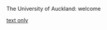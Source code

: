   The University of Auckland: welcome                     

  
[text only](auabout/textonly.html)

  

  

  

[  
](autoolbar/faculties.ptml)

  

[  
](autoolbar/news.ptml)

  

[  
](autoolbar/search.ptml)

  

[  
](autoolbar/contacts.ptml)

  

[  
](autoolbar/navigation.ptml)

  

  
  

[  
](http://web.archive.org/web/19990128091603/http://www.auckland.ac.nz/)

 

  

  

  

  
[  
](auabout/about.ptml)  

  

  
  

  

  
[  
](austudent/student.ptml)  

  

  
  

  

  
[  
](aucourses/courses.ptml)  

  

  
  

  

  
[  
](auresearch/research.ptml)  

  

  
  

  

  
[  
](aumaori/maori.ptml)